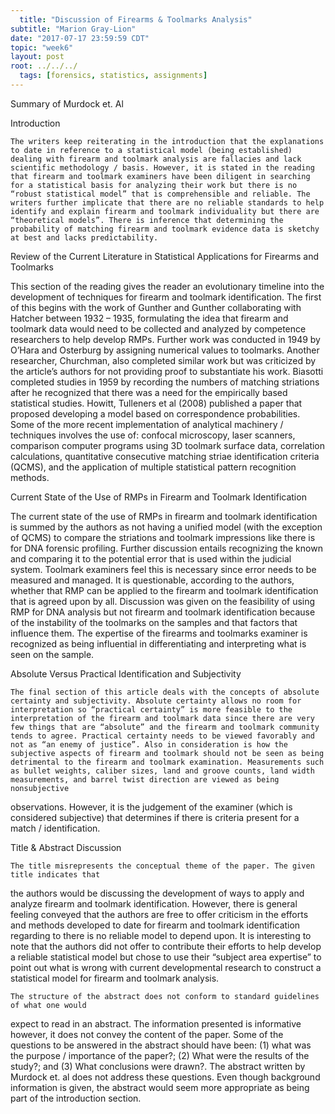 ```yaml
---
  title: "Discussion of Firearms & Toolmarks Analysis"
subtitle: "Marion Gray-Lion"
date: "2017-07-17 23:59:59 CDT"
topic: "week6"
layout: post
root: ../../../
  tags: [forensics, statistics, assignments]
---
```

  
 Summary of Murdock et. Al

Introduction

	The writers keep reiterating in the introduction that the explanations to date in reference to a statistical model (being established) dealing with firearm and toolmark analysis are fallacies and lack scientific methodology / basis. However, it is stated in the reading that firearm and toolmark examiners have been diligent in searching for a statistical basis for analyzing their work but there is no “robust statistical model” that is comprehensible and reliable. The writers further implicate that there are no reliable standards to help identify and explain firearm and toolmark individuality but there are “theoretical models”. There is inference that determining the probability of matching firearm and toolmark evidence data is sketchy at best and lacks predictability.

Review of the Current Literature in Statistical Applications for Firearms and 
Toolmarks

This section of the reading gives the reader an evolutionary timeline into the development of techniques for firearm and toolmark identification. The first of this begins with the work of Gunther and Gunther collaborating with Hatcher between 1932 – 1935, formulating the idea that firearm and toolmark data would need to be collected and analyzed by competence researchers to help develop RMPs. Further work was conducted in 1949 by O’Hara and Osterburg by assigning numerical values to toolmarks. Another researcher, Churchman, also completed similar work but was criticized by the article’s authors for not providing proof to substantiate his work. Biasotti completed studies in 1959 by recording the numbers of matching striations after he recognized that there was a need for the empirically based statistical studies. Howitt, Tulleners et al (2008) published a paper that proposed developing a model based on correspondence probabilities. Some of the more recent implementation of analytical machinery / techniques involves the use of: confocal microscopy, laser scanners, comparison computer programs using 3D toolmark surface data, correlation calculations, quantitative consecutive matching striae identification criteria (QCMS), and the application of multiple statistical pattern recognition methods. 

Current State of the Use of RMPs in Firearm and Toolmark Identification

The current state of the use of RMPs in firearm and toolmark identification is summed by the authors as not having a unified model (with the exception of QCMS) to compare the striations and toolmark impressions like there is for DNA forensic profiling. Further discussion entails recognizing the known and comparing it to the potential error that is used within the judicial system. Toolmark examiners feel this is necessary since error needs to be measured and managed. It is questionable, according to the authors, whether that RMP can be applied to the firearm and toolmark identification that is agreed upon by all. Discussion was given on the feasibility of using RMP for DNA analysis but not firearm and toolmark identification because of the instability of the toolmarks on the samples and that factors that influence them. The expertise of the firearms and toolmarks examiner is recognized as being influential in differentiating and interpreting what is seen on the sample.

Absolute Versus Practical Identification and Subjectivity

	The final section of this article deals with the concepts of absolute certainty and subjectivity. Absolute certainty allows no room for interpretation so “practical certainty” is more feasible to the interpretation of the firearm and toolmark data since there are very few things that are “absolute” and the firearm and toolmark community tends to agree. Practical certainty needs to be viewed favorably and not as “an enemy of justice”. Also in consideration is how the subjective aspects of firearm and toolmark should not be seen as being detrimental to the firearm and toolmark examination. Measurements such as bullet weights, caliber sizes, land and groove counts, land width measurements, and barrel twist direction are viewed as being nonsubjective
observations. However, it is the judgement of the examiner (which is considered subjective) that determines if there is criteria present for a match / identification. 

Title & Abstract Discussion

	The title misrepresents the conceptual theme of the paper. The given title indicates that
the authors would be discussing the development of ways to apply and analyze firearm and toolmark identification. However, there is general feeling conveyed that the authors are free to offer criticism in the efforts and methods developed to date for firearm and toolmark identification regarding to there is no reliable model to depend upon. It is interesting to note that the authors did not offer to contribute their efforts to help develop a reliable statistical model but chose to use their “subject area expertise” to point out what is wrong with current developmental research to construct a statistical model for firearm and toolmark analysis.

	The structure of the abstract does not conform to standard guidelines of what one would  
expect to read in an abstract. The information presented is informative however, it does not convey the content of the paper. Some of the questions to be answered in the abstract should have been: (1) what was the purpose / importance of the paper?; (2) What were the results of the study?; and (3) What conclusions were drawn?. The abstract written by Murdock et. al does not address these questions. Even though background information is given, the abstract would seem more appropriate as being part of the introduction section.
